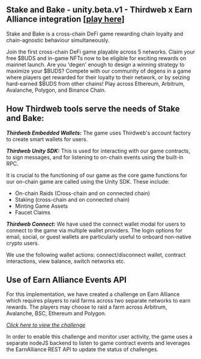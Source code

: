 
## Stake and Bake - unity.beta.v1 - Thirdweb x Earn Alliance integration [[play here](https://snb-kappa2.vercel.app/)]


Stake and Bake is a cross-chain DeFi game rewarding chain loyalty and chain-agnostic behaviour simultaneously.

Join the first cross-chain DeFi game playable across 5 networks. Claim your free $BUDS and in-game NFTs now to be eligible for exciting rewards on mainnet launch. Are you 'degen' enough to design a winning strategy to maximize your $BUDS? Compete with our community of degens in a game where players get rewarded for their loyalty to their network, or by seizing hard-earned $BUDS from other chains! Play across Ethereum, Arbitrum, Avalanche, Polygon, and Binance Chain.

## How Thirdweb tools serve the needs of Stake and Bake:

***Thirdweb Embedded Wallets:*** The game uses Thirdweb's account factory to create smart wallets for users.

***Thirdweb Unity SDK:*** This is used for interacting with our game contracts, to sign messages, and for listening to on-chain events using the built-in RPC. 

It is crucial to the functioning of our game as the core game functions for our on-chain game are called using the Unity SDK. These include:

- On-chain Raids (Cross-chain and on connected chain)
- Staking (cross-chain and on connected chain)
- Minting Game Assets
- Faucet Claims

***Thirdweb Connect:*** We have used the connect wallet modal for users to connect to the game via multiple wallet providers. The login options for email, social, or guest wallets are particularly useful to onboard non-native crypto users.

We use the following wallet actions: connect/disconnect wallet, contract interactions, view balance, switch networks etc.

## Use of Earn Alliance Events API

For this implementation, we have created a challenge on Earn Alliance which requires players to raid farms across two separate networks to earn rewards. The players may choose to raid a farm across Arbitrum, Avalanche, BSC, Ethereum and Polygon. 

*[Click here to view the challenge](https://www.earnalliance.com/challenges/stake-and-bake/raid-a-farm-to-seize-buds)*

In order to enable this challenge and monitor user activity, the game uses a separate nodeJS backend to listen to game contract events and leverages the EarnAlliance REST API to update the status of challenges.

